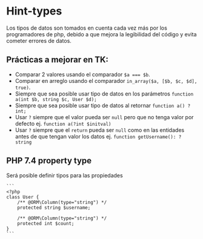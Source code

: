Hint-types
==========

Los tipos de datos son tomados en cuenta cada vez más por los programadores de php, debido a que mejora 
la legibilidad del código y evita cometer errores de datos.

Prácticas a mejorar en TK:
--------------------------

* Comparar 2 valores usando el comparador `$a === $b`.
* Comparar en arreglo usando el comparador `in_array($a, [$b, $c, $d], true)`.
* Siempre que sea posible usar tipo de datos en los parámetros `function a(int $b, string $c, User $d);`
* Siempre que sea posible usar tipo de datos al retornar `function a() ?int;`
* Usar `?` siempre que el valor pueda ser `null` pero que no tenga valor por defecto ej. `function a(?int $initval)`
* Usar `?` siempre que el `return` pueda ser `null` como en las entidades antes de que tengan valor los datos ej. `function getUsername(): ?string`
 
 PHP 7.4 property type
 ---------------------
 Será posible definir tipos para las propiedades
 
    ```
    <?php
    class User {
        /** @ORM\Column(type="string") */
        protected string $username;
        
        /** @ORM\Column(type="string") */
        protected int $count;
    }
    ```
